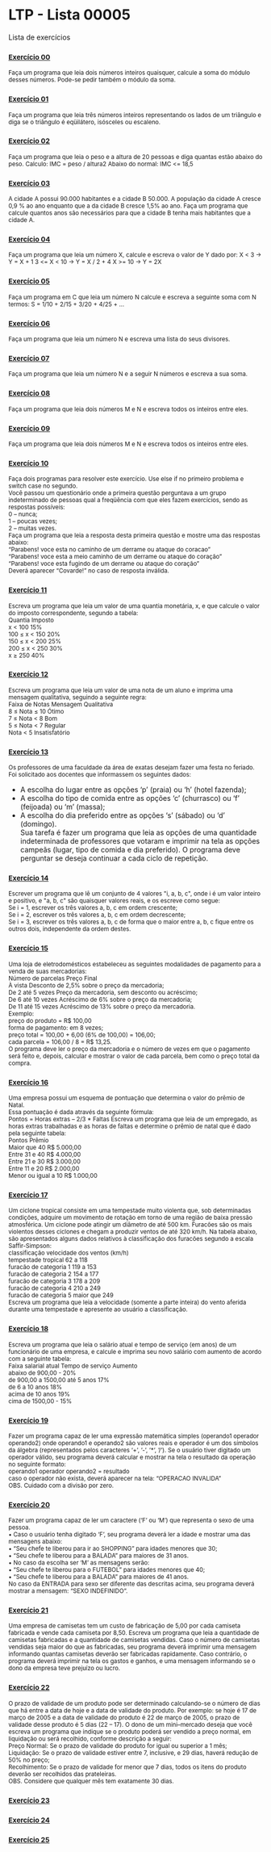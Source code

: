# LTP - Lista 00005
Lista de exercícios

### <sub>[Exercício 00](https://github.com/albertocerqueira/logica-tecnica-programacao/blob/master/src/br/com/logica/tecnicas/programacao/exercicios00005/Exercicicio00.java "Exercício 00")<sub>
<sub>Faça um programa que leia dois números inteiros quaisquer, calcule a soma do módulo desses números. Pode-se pedir também o módulo da soma.</sub>

### <sub>[Exercício 01](https://github.com/albertocerqueira/logica-tecnica-programacao/blob/master/src/br/com/logica/tecnicas/programacao/exercicios00005/Exercicicio01.java "Exercício 01")<sub>  
<sub>Faça um programa que leia três números inteiros representando os lados de um triângulo e diga se o triângulo é eqüilátero, isósceles ou escaleno.</sub>  
	 
### <sub>[Exercício 02](https://github.com/albertocerqueira/logica-tecnica-programacao/blob/master/src/br/com/logica/tecnicas/programacao/exercicios00005/Exercicicio02.java "Exercício 02")<sub>  
<sub>Faça um programa que leia o peso e a altura de 20 pessoas e diga quantas estão abaixo do peso. 
Calculo: IMC = peso / altura2
Abaixo do normal: IMC <= 18,5</sub>  
	 
### <sub>[Exercício 03](https://github.com/albertocerqueira/logica-tecnica-programacao/blob/master/src/br/com/logica/tecnicas/programacao/exercicios00005/Exercicicio03.java "Exercício 03")<sub>
<sub>A cidade A possui 90.000 habitantes e a cidade B 50.000. A população da cidade A cresce 0,9 % ao ano enquanto que a da cidade B cresce 1,5% ao ano. Faça um programa que calcule quantos anos são necessários para que a cidade B tenha mais habitantes que a cidade A.</sub>  
	 
### <sub>[Exercício 04](https://github.com/albertocerqueira/logica-tecnica-programacao/blob/master/src/br/com/logica/tecnicas/programacao/exercicios00005/Exercicicio04.java "Exercício 04")<sub>
<sub>Faça um programa que leia um número X, calcule e escreva o valor de Y dado por:
X < 3 -> Y = X + 1
3 <= X < 10 -> Y = X / 2 + 4
X >= 10 -> Y = 2X</sub>  
	 
### <sub>[Exercício 05](https://github.com/albertocerqueira/logica-tecnica-programacao/blob/master/src/br/com/logica/tecnicas/programacao/exercicios00005/Exercicicio05.java "Exercício 05")<sub>
<sub>Faça um programa em C que leia um número N calcule e escreva a seguinte soma com N termos: S = 1/10 + 2/15 + 3/20 + 4/25 + ...</sub>  

### <sub>[Exercício 06](https://github.com/albertocerqueira/logica-tecnica-programacao/blob/master/src/br/com/logica/tecnicas/programacao/exercicios00005/Exercicicio06.java "Exercício 06")<sub>
<sub>Faça um programa que leia um número N e escreva uma lista do seus divisores.</sub>  

### <sub>[Exercício 07](https://github.com/albertocerqueira/logica-tecnica-programacao/blob/master/src/br/com/logica/tecnicas/programacao/exercicios00005/Exercicicio07.java "Exercício 07")<sub>
<sub>Faça um programa que leia um número N e a seguir N números e escreva a sua soma.</sub>    

### <sub>[Exercício 08](https://github.com/albertocerqueira/logica-tecnica-programacao/blob/master/src/br/com/logica/tecnicas/programacao/exercicios00005/Exercicicio08.java "Exercício 08")<sub>
<sub>Faça um programa que leia dois números M e N e escreva todos os inteiros entre eles.</sub>  

### <sub>[Exercício 09](https://github.com/albertocerqueira/logica-tecnica-programacao/blob/master/src/br/com/logica/tecnicas/programacao/exercicios00005/Exercicicio09.java "Exercício 09")<sub>
<sub>Faça um programa que leia dois números M e N e escreva todos os inteiros entre eles.</sub>  

### <sub>[Exercício 10](https://github.com/albertocerqueira/logica-tecnica-programacao/blob/master/src/br/com/logica/tecnicas/programacao/exercicios00005/Exercicicio10.java "Exercício 10")<sub>
<sub>Faça dois programas para resolver este exercício. Use else if no primeiro problema e switch case no segundo.  
Você passou um questionário onde a primeira questão perguntava a um grupo indeterminado de pessoas qual a freqüência com que eles fazem exercícios, sendo as respostas possíveis:  
0 – nunca;  
1 – poucas vezes;  
2 – muitas vezes.  
Faça um programa que leia a resposta desta primeira questão e mostre uma das respostas abaixo:  
“Parabens! voce esta no caminho de um derrame ou ataque do coracao”  
“Parabens! voce esta a meio caminho de um derrame ou ataque do coração”  
“Parabens! voce esta fugindo de um derrame ou ataque do coração”  
Deverá aparecer “Covarde!” no caso de resposta inválida.</sub>

### <sub>[Exercício 11](https://github.com/albertocerqueira/logica-tecnica-programacao/blob/master/src/br/com/logica/tecnicas/programacao/exercicios00005/Exercicicio11.java "Exercício 11")<sub>
<sub>Escreva um programa que leia um valor de uma quantia monetária, x, e que calcule o valor do imposto correspondente, segundo a tabela:  
Quantia			Imposto  
x < 100			15%  
100 ≤ x < 150	20%  
150 ≤ x < 200	25%  
200 ≤ x < 250	30%  
x ≥ 250			40%</sub>

### <sub>[Exercício 12](https://github.com/albertocerqueira/logica-tecnica-programacao/blob/master/src/br/com/logica/tecnicas/programacao/exercicios00005/Exercicicio12.java "Exercício 12")<sub>
<sub>Escreva um programa que leia um valor de uma nota de um aluno e imprima uma mensagem qualitativa, seguindo a seguinte regra:  
Faixa de Notas	Mensagem Qualitativa  
8 ≤ Nota ≤ 10	Ótimo  
7 ≤ Nota < 8	Bom  
5 ≤ Nota < 7	Regular  
Nota < 5		Insatisfatório</sub>

### <sub>[Exercício 13](https://github.com/albertocerqueira/logica-tecnica-programacao/blob/master/src/br/com/logica/tecnicas/programacao/exercicios00005/Exercicicio13.java "Exercício 13")<sub>
<sub>Os professores de uma faculdade da área de exatas desejam fazer uma festa no feriado. Foi solicitado aos docentes que informassem os seguintes dados:  
- A escolha do lugar entre as opções ‘p’ (praia) ou ‘h’ (hotel fazenda);  
- A escolha do tipo de comida entre as opções ‘c’ (churrasco) ou ‘f’ (feijoada) ou ‘m’ (massa);  
- A escolha do dia preferido entre as opções ‘s’ (sábado) ou ‘d’ (domingo).  
Sua tarefa é fazer um programa que leia as opções de uma quantidade indeterminada de professores que votaram e imprimir na tela as opções campeãs (lugar, tipo de comida e dia preferido). O programa deve perguntar se deseja continuar a cada ciclo de repetição.</sub>

### <sub>[Exercício 14](https://github.com/albertocerqueira/logica-tecnica-programacao/blob/master/src/br/com/logica/tecnicas/programacao/exercicios00005/Exercicicio14.java "Exercício 14")<sub>
<sub>Escrever um programa que lê um conjunto de 4 valores "i, a, b, c", onde i é um valor inteiro e positivo, e "a, b, c" são quaisquer valores reais, e os escreve como segue:  
Se i = 1, escrever os três valores a, b, c em ordem crescente;  
Se i = 2, escrever os três valores a, b, c em ordem decrescente;  
Se i = 3, escrever os três valores a, b, c de forma que o maior entre a, b, c fique entre os outros dois, independente da ordem destes.</sub>

### <sub>[Exercício 15](https://github.com/albertocerqueira/logica-tecnica-programacao/blob/master/src/br/com/logica/tecnicas/programacao/exercicios00005/Exercicicio15.java "Exercício 15")<sub>
<sub>Uma loja de eletrodomésticos estabeleceu as seguintes modalidades de pagamento para a venda de suas mercadorias:  
Número de parcelas	Preço Final  
À vista				Desconto de 2,5% sobre o preço da mercadoria;  
De 2 até 5 vezes	Preço da mercadoria, sem desconto ou acréscimo;  
De 6 até 10 vezes	Acréscimo de 6% sobre o preço da mercadoria;  
De 11 até 15 vezes	Acréscimo de 13% sobre o preço da mercadoria.  
Exemplo:  
preço do produto = R$ 100,00  
forma de pagamento: em 8 vezes;  
preço total = 100,00 + 6,00 (6% de 100,00) = 106,00;  
cada parcela = 106,00 / 8 = R$ 13,25.  
O programa deve ler o preço da mercadoria e o número de vezes em que o pagamento será feito e, depois, calcular e mostrar o valor de cada parcela, bem como o preço total da compra.</sub>

### <sub>[Exercício 16](https://github.com/albertocerqueira/logica-tecnica-programacao/blob/master/src/br/com/logica/tecnicas/programacao/exercicios00005/Exercicicio16.java "Exercício 16")<sub>
<sub>Uma empresa possui um esquema de pontuação que determina o valor do prêmio de Natal.  
Essa pontuação é dada através da seguinte fórmula:  
Pontos = Horas extras – 2/3 * Faltas
Escreva um programa que leia de um empregado, as horas extras trabalhadas e as horas de faltas e determine o prêmio de natal que é dado pela seguinte tabela:  
Pontos					Prêmio  
Maior que 40			R$ 5.000,00  
Entre 31 e 40			R$ 4.000,00  
Entre 21 e 30			R$ 3.000,00  
Entre 11 e 20			R$ 2.000,00  
Menor ou igual a 10		R$ 1.000,00</sub>

### <sub>[Exercício 17](https://github.com/albertocerqueira/logica-tecnica-programacao/blob/master/src/br/com/logica/tecnicas/programacao/exercicios00005/Exercicicio17.java "Exercício 17")<sub>
<sub>Um ciclone tropical consiste em uma tempestade muito violenta que, sob determinadas condições, adquire um movimento de rotação em torno de uma região de baixa pressão atmosférica. Um ciclone pode atingir um diâmetro de até 500 km. Furacões são os mais violentos desses ciclones e chegam a produzir ventos de até 320 km/h. Na tabela abaixo, são apresentados alguns dados relativos à classificação dos furacões segundo a escala Saffir-Simpson:  
 classificação				velocidade dos ventos (km/h)  
tempestade tropical			62 a 118  
furacão de categoria 1		119 a 153  
furacão de categoria 2		154 a 177  
furacão de categoria 3		178 a 209  
furacão de categoria 4		210 a 249  
furacão de categoria 5		maior que 249  
Escreva um programa que leia a velocidade (somente a parte inteira) do vento aferida durante uma tempestade e apresente ao usuário a classificação.</sub>

### <sub>[Exercício 18](https://github.com/albertocerqueira/logica-tecnica-programacao/blob/master/src/br/com/logica/tecnicas/programacao/exercicios00005/Exercicicio18.java "Exercício 18")<sub>
<sub>Escreva um programa que leia o salário atual e tempo de serviço (em anos) de um funcionário de uma empresa, e calcule e imprima seu novo salário com aumento de acordo com a seguinte tabela:  
Faixa salarial atual		Tempo de serviço	Aumento  
abaixo de 900,00			-					20%  
de 900,00 a 1500,00			até 5 anos			17%  
							de 6 a 10 anos		18%  
							acima de 10 anos	19%  
cima de 1500,00				-					15%</sub>

### <sub>[Exercício 19](https://github.com/albertocerqueira/logica-tecnica-programacao/blob/master/src/br/com/logica/tecnicas/programacao/exercicios00005/Exercicicio19.java "Exercício 19")<sub>
<sub>Fazer um programa capaz de ler uma expressão matemática simples (operando1 operador operando2) onde operando1 e operando2 são valores reais e operador é um dos símbolos da álgebra (representados pelos caracteres ‘+’, ’-’, ’*’, ’/’). Se o usuário tiver digitado um operador válido, seu programa deverá calcular e mostrar na tela o resultado da operação no seguinte formato:  
operando1 operador operando2 = resultado  
caso o operador não exista, deverá aparecer na tela: “OPERACAO INVALIDA”  
OBS. Cuidado com a divisão por zero.</sub>

### <sub>[Exercício 20](https://github.com/albertocerqueira/logica-tecnica-programacao/blob/master/src/br/com/logica/tecnicas/programacao/exercicios00005/Exercicicio20.java "Exercício 20")<sub>
<sub>Fazer um programa capaz de ler um caractere (‘F’ ou ‘M’) que representa o sexo de uma pessoa.  
• Caso o usuário tenha digitado ‘F’, seu programa deverá ler a idade e mostrar uma das mensagens abaixo:  
• “Seu chefe te liberou para ir ao SHOPPING” para idades menores que 30;  
• “Seu chefe te liberou para a BALADA” para maiores de 31 anos.  
• No caso da escolha ser ‘M’ as mensagens serão:  
• “Seu chefe te liberou para o FUTEBOL” para idades menores que 40;  
• “Seu chefe te liberou para a BALADA” para maiores de 41 anos.  
No caso da ENTRADA para sexo ser diferente das descritas acima, seu programa deverá mostrar a mensagem: “SEXO INDEFINIDO”.</sub>

### <sub>[Exercício 21](https://github.com/albertocerqueira/logica-tecnica-programacao/blob/master/src/br/com/logica/tecnicas/programacao/exercicios00005/Exercicicio21.java "Exercício 21")<sub>
<sub>Uma empresa de camisetas tem um custo de fabricação de 5,00 por cada camiseta fabricada e vende cada camiseta por 8,50. Escreva um programa que leia a quantidade de camisetas fabricadas e a quantidade de camisetas vendidas. Caso o número de camisetas vendidas seja maior do que as fabricadas, seu programa deverá imprimir uma mensagem informando quantas camisetas deverão ser fabricadas rapidamente. Caso contrário, o programa deverá imprimir na tela os gastos e ganhos, e uma mensagem informando se o dono da empresa teve prejuízo ou lucro.</sub>

### <sub>[Exercício 22](https://github.com/albertocerqueira/logica-tecnica-programacao/blob/master/src/br/com/logica/tecnicas/programacao/exercicios00005/Exercicicio22.java "Exercício 22")<sub>
<sub>O prazo de validade de um produto pode ser determinado calculando-se o número de dias que há entre a data de hoje e a data de validade do produto. Por exemplo: se hoje é 17 de março de 2005 e a data de validade do produto é 22 de março de 2005, o prazo de validade desse produto é 5 dias (22 – 17). O dono de um mini–mercado deseja que você escreva um programa que indique se o produto poderá ser vendido a preço normal, em liquidação ou será recolhido, conforme descrição a seguir:  
Preço Normal: Se o prazo de validade do produto for igual ou superior a 1 mês;  
Liquidação: Se o prazo de validade estiver entre 7, inclusive, e 29 dias, haverá redução de 50% no preço;  
Recolhimento: Se o prazo de validade for menor que 7 dias, todos os itens do produto deverão ser recolhidos das prateleiras.  
OBS. Considere que qualquer mês tem exatamente 30 dias.</sub>

### <sub>[Exercício 23](https://github.com/albertocerqueira/logica-tecnica-programacao/blob/master/src/br/com/logica/tecnicas/programacao/exercicios00005/Exercicicio23.java "Exercício 23")<sub>
<sub></sub>

### <sub>[Exercício 24](https://github.com/albertocerqueira/logica-tecnica-programacao/blob/master/src/br/com/logica/tecnicas/programacao/exercicios00005/Exercicicio24.java "Exercício 24")<sub>
<sub></sub>

### <sub>[Exercício 25](https://github.com/albertocerqueira/logica-tecnica-programacao/blob/master/src/br/com/logica/tecnicas/programacao/exercicios00005/Exercicicio25.java "Exercício 25")<sub>
<sub></sub>
